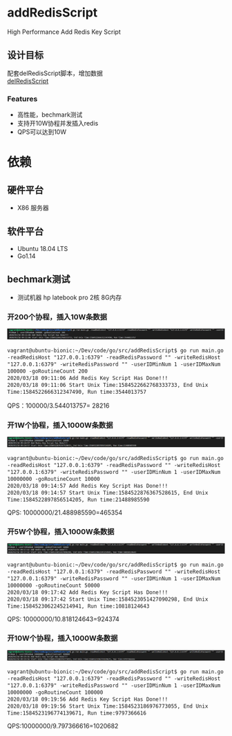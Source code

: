 # addRedisScript
High Performance Add Redis Key Script

## 设计目标
配套delRedisScript脚本，增加数据   
 [delRedisScript](https://github.com/iooikaak/delRedisScript)

### Features
- 高性能，bechmark测试
- 支持开10W协程并发插入redis
- QPS可以达到10W

#	依赖
## 硬件平台
- X86 服务器

## 软件平台
- Ubuntu 18.04 LTS
- Go1.14

## bechmark测试
- 测试机器
hp latebook pro 2核 8G内存 

### 开200个协程，插入10W条数据
![image](https://github.com/iooikaak/addRedisScript/blob/master/pic/01.png)
```
vagrant@ubuntu-bionic:~/Dev/code/go/src/addRedisScript$ go run main.go -readRedisHost "127.0.0.1:6379" -readRedisPassword "" -writeRedisHost "127.0.0.1:6379" -writeRedisPassword "" -userIDMinNum 1 -userIDMaxNum 100000 -goRoutineCount 200
2020/03/18 09:11:06 Add Redis Key Script Has Done!!!
2020/03/18 09:11:06 Start Unix Time:1584522662768333733, End Unix Time:1584522666312347490, Run time:3544013757
```
QPS：100000/3.544013757= 28216
### 开1W个协程，插入1000W条数据
![image](https://github.com/iooikaak/addRedisScript/blob/master/pic/02.png)
```
vagrant@ubuntu-bionic:~/Dev/code/go/src/addRedisScript$ go run main.go -readRedisHost "127.0.0.1:6379" -readRedisPassword "" -writeRedisHost "127.0.0.1:6379" -writeRedisPassword "" -userIDMinNum 1 -userIDMaxNum 10000000 -goRoutineCount 10000
2020/03/18 09:14:57 Add Redis Key Script Has Done!!!
2020/03/18 09:14:57 Start Unix Time:1584522876367528615, End Unix Time:1584522897856514205, Run time:21488985590 
```
QPS: 10000000/21.488985590=465354
### 开5W个协程，插入1000W条数据
![image](https://github.com/iooikaak/addRedisScript/blob/master/pic/03.png)
```
vagrant@ubuntu-bionic:~/Dev/code/go/src/addRedisScript$ go run main.go -readRedisHost "127.0.0.1:6379" -readRedisPassword "" -writeRedisHost "127.0.0.1:6379" -writeRedisPassword "" -userIDMinNum 1 -userIDMaxNum 10000000 -goRoutineCount 50000
2020/03/18 09:17:42 Add Redis Key Script Has Done!!!
2020/03/18 09:17:42 Start Unix Time:1584523051427090298, End Unix Time:1584523062245214941, Run time:10818124643 
```
QPS: 10000000/10.818124643=924374
### 开10W个协程，插入1000W条数据
![image](https://github.com/iooikaak/addRedisScript/blob/master/pic/04.png)
```
vagrant@ubuntu-bionic:~/Dev/code/go/src/addRedisScript$ go run main.go -readRedisHost "127.0.0.1:6379" -readRedisPassword "" -writeRedisHost "127.0.0.1:6379" -writeRedisPassword "" -userIDMinNum 1 -userIDMaxNum 10000000 -goRoutineCount 100000
2020/03/18 09:19:56 Add Redis Key Script Has Done!!!
2020/03/18 09:19:56 Start Unix Time:1584523186976773055, End Unix Time:1584523196774139671, Run time:9797366616 
```

QPS:10000000/9.797366616=1020682
